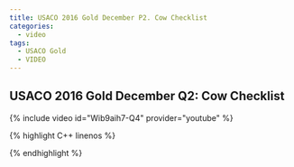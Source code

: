 ```yaml
---
title: USACO 2016 Gold December P2. Cow Checklist
categories:
  - video
tags:
  - USACO Gold
  - VIDEO
---
```


## USACO 2016 Gold December Q2: Cow Checklist  

{% include video id="Wib9aih7-Q4" provider="youtube" %}


{% highlight C++ linenos %}

{% endhighlight %}  

